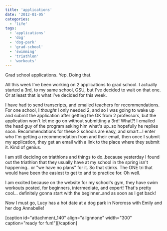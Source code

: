 ```yaml
---
title: 'applications'
date: '2012-01-05'
categories:
  - 'life'
tags:
  - 'applications'
  - 'dog'
  - 'dog-park'
  - 'grad-school'
  - 'swimming'
  - 'triathlon'
  - 'workouts'
---
```


Grad school applications. Yep. Doing that.

All this week I've been working on 2 applications to grad school. I actually started a 3rd, to my same school, GSU, but I've decided to wait on that one. Or at least that is what I've decided for this week.

I have had to send transcripts, and emailed teachers for recommendations. For one school, I *thought* I only needed 2, and so I was going to wake up and submit the application after getting the OK from 2 professors, but the application won't let me go on without submitting a 3rd! What?! I emailed the head guy of the program asking him what's up..so hopefully he replies soon. Recommendations for these 2 schools are easy, and smart...I enter who I'm getting a recommendation from and their email, then once I submit my application, they get an email with a link to the place where they submit it. Kind of genius.



I am still deciding on triathlons and things to do..because yesterday I found out the triathlon that they usually have at my school in the spring isn't happening.. or "we have no plans" for it. So that stinks. The ONE tri that would have been the easiest to get to and to practice for. Oh well.

I am excited because on the website for my school's gym, they have swim workouts posted, for beginners, intermediate, and expert! That's pretty cool... definitely gonna start with the beginner..and as soon as I get back!



Now I must go, Lucy has a hot date at a dog park in Norcross with Emily and her dog Annabelle!

\[caption id="attachment_140" align="alignnone" width="300" caption="ready for fun!"\]\[/caption\]
